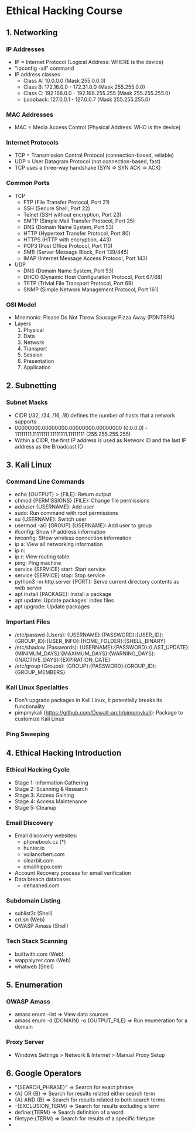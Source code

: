 # Ethical Hacking Course

## 1. Networking

### IP Addresses

- IP = Internet Protocol (Logical Address: WHERE is the device)
- "ipconfig -all" command
- IP address classes
  - Class A: 10.0.0.0 (Mask 255.0.0.0)
  - Class B: 172.16.0.0 - 172.31.0.0 (Mask 255.255.0.0)
  - Class C: 192.168.0.0 - 192.168.255.255 (Mask 255.255.255.0)
  - Loopback: 127.0.0.1 - 127.0.0.7 (Mask 255.255.255.0)

### MAC Addresses

- MAC = Media Access Control (Physical Address: WHO is the device)

### Internet Protocols

- TCP = Transmission Control Protocol (connection-based, reliable)
- UDP = User Datagram Protocol (not connection-based, fast)
- TCP uses a three-way handshake (SYN => SYN ACK => ACK)

### Common Ports

- TCP
  - FTP (File Transfer Protocol, Port 21)
  - SSH (Secure Shell, Port 22)
  - Telnet (SSH without encryption, Port 23)
  - SMTP (Simple Mail Transfer Protocol, Port 25)
  - DNS (Domain Name System, Port 53)
  - HTTP (Hypertext Transfer Protocol, Port 80)
  - HTTPS (HTTP with encryption, 443)
  - POP3 (Post Office Protocol, Port 110)
  - SMB (Server Message Block, Port 139/445)
  - IMAP (Internet Message Access Protocol, Port 143)
- UDP
  - DNS (Domain Name System, Port 53)
  - DHCO (Dynamic Host Configuration Protocol, Port 67/68)
  - TFTP (Trivial File Transport Protocol, Port 69)
  - SNMP (Simple Network Management Protocol, Port 161)

### OSI Model

- Mnemonic: Please Do Not Throw Sausage Pizza Away (PDNTSPA)
- Layers
  1. Physical
  2. Data
  3. Network
  4. Transport
  5. Session
  6. Presentation
  7. Application

## 2. Subnetting

### Subnet Masks

- CIDR (/32, /24, /16, /8) defines the number of hosts that a network supports
- 00000000.00000000.00000000.00000000 (0.0.0.0) - 11111111.11111111.11111111.11111111 (255.255.255.255)
- Within a CIDR, the first IP address is used as Network ID and the last IP address as the Broadcast ID

## 3. Kali Linux

### Command Line Commands

- echo {OUTPUT} > {FILE}: Return output
- chmod {PERMISSIONS} {FILE}: Change file permissions
- adduser {USERNAME}: Add user
- sudo: Run command with root permissions
- su {USERNAME}: Switch user
- usermod -aG {GROUP} {USERNAME}: Add user to group
- ifconfig: Show IP address information
- iwconfig: SHow wireless connection information
- ip a: View all networking information
- ip n:
- ip r: View routing table
- ping: Ping machine
- service {SERVICE} start: Start service
- service {SERVICE} stop: Stop service
- python3 -m http.server {PORT}: Serve current directory contents as web server
- apt install {PACKAGE}: Install a package
- apt update: Update packages' index files
- apt upgrade: Update packages

### Important Files

- /etc/passwd (Users): {USERNAME}:{PASSWORD}:{USER_ID}:{GROUP_ID}:{USER_INFO}:{HOME_FOLDER}:{SHELL_BINARY}
- /etc/shadow (Passwords): {USERNAME}:{PASSWORD}:{LAST_UPDATE}:{MINIMUM_DAYS}:{MAXIMUM_DAYS}:{WARNING_DAYS}:{INACTIVE_DAYS}:{EXPIRATION_DATE}
- /etc/group (Groups): {GROUP}:{PASSWORD}:{GROUP_ID}:{GROUP_MEMBERS}

### Kali Linux Specialties

- Don't upgrade packages in Kali Linux, it potentially breaks its functionality
- pimpmykali (https://github.com/Dewalt-arch/pimpmykali): Package to customize Kali Linux

### Ping Sweeping

## 4. Ethical Hacking Introduction

### Ethical Hacking Cycle

- Stage 1: Information Gathering
- Stage 2: Scanning & Research
- Stage 3: Access Gaining
- Stage 4: Access Maintenance
- Stage 5: Cleanup

### Email Discovery

- Email discovery websites:
  - phonebook.cz (\*)
  - hunter.io
  - voilanorbert.com
  - clearbit.com
  - emailhippo.com
- Account Recovery process for email verification
- Data breach databases
  - dehashed.com

### Subdomain Listing

- sublist3r (Shell)
- crt.sh (Web)
- OWASP Amass (Shell)

### Tech Stack Scanning

- builtwith.com (Web)
- wappalyzer.com (Web)
- whatweb (Shell)

## 5. Enumeration

### OWASP Amass

- amass enum -list => View data sources
- amass enum -d {DOMAIN} -o {OUTPUT_FILE} => Run enumeration for a domain

### Proxy Server

- Windows Settings > Network & Internet > Manual Proxy Setup

## 6. Google Operators

- "{SEARCH_PHRASE}" => Search for exact phrase
- {A} OR {B} => Search for results related either search term
- {A} AND {B} => Search for results related to both search terms
- -{EXCLUSION_TERM} => Search for results excluding a term
- define:{TERM} => Search definition of a word
- filetype:{TERM} => Search for results of a specific filetype
-

